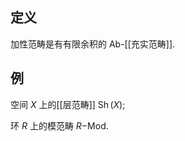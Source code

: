 
## 定义

加性范畴是有有限余积的 $\mathsf {Ab}$-[[充实范畴]].
## 例

空间 $X$ 上的[[层范畴]] $\operatorname{Sh}(X)$;

环 $R$ 上的模范畴 $R\mathsf {-Mod}$.
